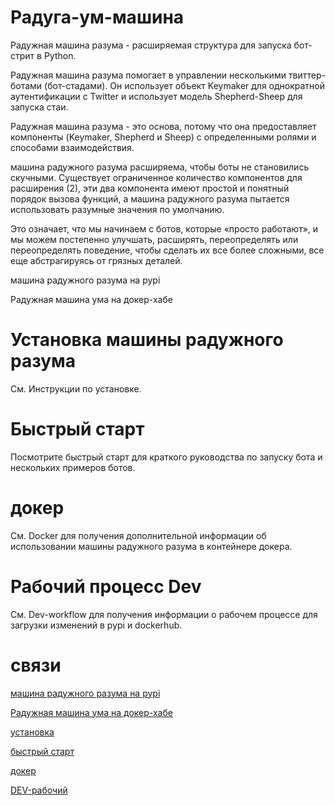 # Радуга-ум-машина

Радужная машина разума - расширяемая структура для запуска бот-стрит в
Python.

Радужная машина разума помогает в управлении несколькими твиттер-ботами
(бот-стадами). Он использует объект Keymaker для однократной
аутентификации с Twitter и использует модель Shepherd-Sheep
для запуска стаи.

Радужная машина разума - это основа, потому что она предоставляет
компоненты (Keymaker, Shepherd и Sheep) с определенными ролями и
способами взаимодействия.

машина радужного разума расширяема, чтобы боты не становились скучными.
Существует ограниченное количество компонентов для расширения (2), эти
два компонента имеют простой и понятный порядок вызова функций, а
машина радужного разума пытается использовать разумные значения по
умолчанию.

Это означает, что мы начинаем с ботов, которые «просто работают», и мы
можем постепенно улучшать, расширять, переопределять или
переопределять поведение, чтобы сделать их все более
сложными, все еще абстрагируясь от грязных деталей.

машина радужного разума на pypi

Радужная машина ума на докер-хабе

# Установка машины радужного разума

См. Инструкции по установке.

# Быстрый старт

Посмотрите быстрый старт для краткого руководства по запуску бота и
нескольких примеров ботов.

# докер

См. Docker для получения дополнительной информации об использовании
машины радужного разума в контейнере докера.

# Рабочий процесс Dev

См. Dev-workflow для получения информации о рабочем процессе для
загрузки изменений в pypi и dockerhub.

# связи

[машина радужного разума на
pypi](https://pypi.python.org/pypi/rainbowmindmachine/0.4)

[Радужная машина ума на
докер-хабе](https://hub.docker.com/r/charlesreid1/rainbowmindmachine/)

[установка](/installing.md)

[быстрый старт](/quickstart.md)

[докер](/docker.md)

[DEV-рабочий](/dev-workflow.md)
